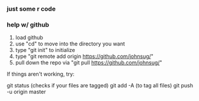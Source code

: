 ### just some r code

### help w/ github
1. load github
2. use "cd" to move into the  directory you want
3. type "git init" to initialize
4. type "git remote add origin https://github.com/johnsug/<repo path>"
5. pull down the repo via "git pull https://github.com/johnsug/<repo path>"

If things aren't working, try:

git status (checks if your files are tagged)
git add -A (to tag all files)
git push -u origin master


